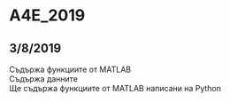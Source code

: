 # A4E_2019
## 3/8/2019
Съдържа функциите от MATLAB\
Съдържа данните\
Ще съдържа функциите от MATLAB написани на Python
